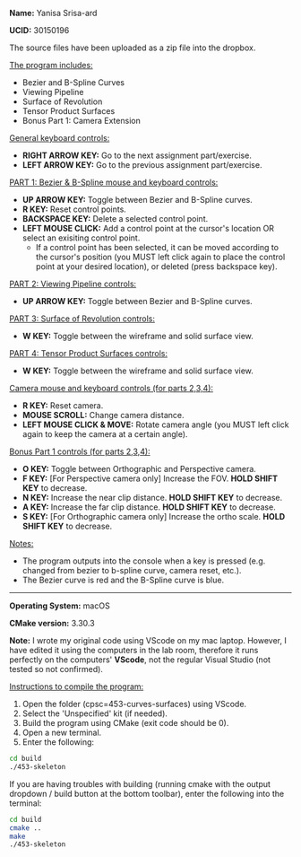 <b>Name:</b> Yanisa Srisa-ard

<b>UCID:</b> 30150196

The source files have been uploaded as a zip file into the dropbox.

<u>The program includes:</u>
* Bezier and B-Spline Curves
* Viewing Pipeline
* Surface of Revolution
* Tensor Product Surfaces
* Bonus Part 1: Camera Extension

<u>General keyboard controls:</u>
* <b>RIGHT ARROW KEY:</b> Go to the next assignment part/exercise.
* <b>LEFT ARROW KEY:</b> Go to the previous assignment part/exercise.

<u>PART 1: Bezier & B-Spline mouse and keyboard controls:</u>
* <b>UP ARROW KEY:</b> Toggle between Bezier and B-Spline curves.
* <b>R KEY:</b> Reset control points.
* <b>BACKSPACE KEY:</b> Delete a selected control point.
* <b>LEFT MOUSE CLICK:</b> Add a control point at the cursor's location OR select an exisiting control point.
    * If a control point has been selected, it can be moved according to the cursor's position (you MUST left click again to place the control point at your desired location), or deleted (press backspace key).

<u>PART 2: Viewing Pipeline controls:</u>
* <b>UP ARROW KEY:</b> Toggle between Bezier and B-Spline curves.

<u>PART 3: Surface of Revolution controls:</u>
* <b>W KEY:</b> Toggle between the wireframe and solid surface view.

<u>PART 4: Tensor Product Surfaces controls:</u>
* <b>W KEY:</b> Toggle between the wireframe and solid surface view.

<u>Camera mouse and keyboard controls (for parts 2,3,4):</u>
* <b>R KEY:</b> Reset camera.
* <b>MOUSE SCROLL:</b> Change camera distance.
* <b>LEFT MOUSE CLICK & MOVE:</b> Rotate camera angle (you MUST left click again to keep the camera at a certain angle).

<u>Bonus Part 1 controls (for parts 2,3,4):</u>
* <b>O KEY:</b> Toggle between Orthographic and Perspective camera. 
* <b>F KEY:</b> [For Perspective camera only] Increase the FOV. <b>HOLD SHIFT KEY</b> to decrease.
* <b>N KEY:</b> Increase the near clip distance. <b>HOLD SHIFT KEY</b> to decrease.
* <b>A KEY:</b> Increase the far clip distance. <b>HOLD SHIFT KEY</b> to decrease.
* <b>S KEY:</b> [For Orthographic camera only] Increase the ortho scale. <b>HOLD SHIFT KEY</b> to decrease.

<u>Notes:</u>
* The program outputs into the console when a key is pressed (e.g. changed from bezier to b-spline curve, camera reset, etc.).
* The Bezier curve is red and the B-Spline curve is blue.

--------------------------

<b>Operating System:</b> macOS

<b>CMake version:</b> 3.30.3

<b>Note:</b> I wrote my original code using VScode on my mac laptop. However, I have edited it using the computers in the lab room, therefore it runs perfectly on the computers' <b>VScode</b>, not the regular Visual Studio (not tested so not confirmed).

<u>Instructions to compile the program:</u>
1. Open the folder (cpsc=453-curves-surfaces) using VScode.
2. Select the 'Unspecified' kit (if needed).
3. Build the program using CMake (exit code should be 0).
4. Open a new terminal.
5. Enter the following: 
```bash
cd build
./453-skeleton
```

If you are having troubles with building (running cmake with the output dropdown / build button at the bottom toolbar), enter the following into the terminal:
```bash
cd build
cmake ..
make
./453-skeleton
```